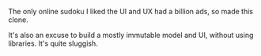 The only online sudoku I liked the UI and UX had a billion ads, so made this clone.
  
It's also an excuse to build a mostly immutable model and UI, without using libraries.
It's quite sluggish.
